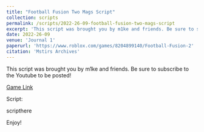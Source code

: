 ```yaml
---
title: "Football Fusion Two Mags Script"
collection: scripts
permalink: /scripts/2022-26-09-football-fusion-two-mags-script
excerpt: 'This script was brought you by m1ke and friends. Be sure to subscribe to the Youtube to be posted!'
date: 2022-26-09
venue: 'Journal 1'
paperurl: 'https://www.roblox.com/games/8204899140/Football-Fusion-2'
citation: 'Mstirs Archives'
---
```

This script was brought you by m1ke and friends. Be sure to subscribe to the Youtube to be posted!

[Game Link](https://www.roblox.com/games/8204899140/Football-Fusion-2)

Script:

scripthere

Enjoy!
